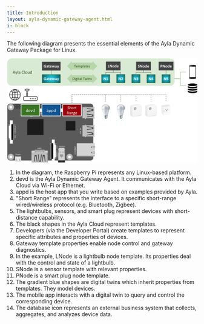 ```yaml
---
title: Introduction
layout: ayla-dynamic-gateway-agent.html
i: block
---
```


The following diagram presents the essential elements of the Ayla Dynamic Gateway Package for Linux.

<div class="row">
<div class="col-lg-7 col-md-10 col-sm-12">
<img class="img-margins img-fluid" src="ayla-linux-gw-agent-detail.png">
</div>
</div>

1. In the diagram, the Raspberry Pi represents any Linux-based platform.
1. devd is the Ayla Dynamic Gateway Agent. It communicates with the Ayla Cloud via Wi-Fi or Ethernet.
1. appd is the host app that you write based on examples provided by Ayla.
1. "Short Range" represents the interface to a specific short-range wired/wireless protocol (e.g. Bluetooth, Zigbee).
1. The lightbulbs, sensors, and smart plug represent devices with short-distance capability.
1. The black shapes in the Ayla Cloud represent templates.
  1. Developers (via the Developer Portal) create templates to represent specific attributes and properties of devices.  
  1. Gateway template properties enable node control and gateway diagnostics.
  1. In the example, LNode is a lightbulb node template. Its properties deal with the control and state of a lightbulb.
  1. SNode is a sensor template with relevant properties.
  1. PNode is a smart plug node template.
1. The gradient blue shapes are digital twins which inherit properties from templates. They model devices.
1. The mobile app interacts with a digital twin to query and control the corresponding device.
1. The database icon represents an external business system that collects, aggregates, and analyzes device data.
